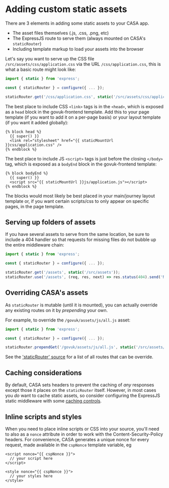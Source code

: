 # Adding custom static assets

There are 3 elements in adding some static assets to your CASA app.

* The asset files themselves (.js, .css, .png, etc)
* The ExpressJS route to serve them (always mounted on CASA's `staticRouter`)
* Including template markup to load your assets into the browser

Let's say you want to serve up the CSS file `/src/assets/css/application.css` via the URL `/css/application.css`, this is what a basic route might look like:

```javascript
import { static } from 'express';

const { staticRouter } = configure({ ... });

staticRouter.get('/css/application.css', static('/src/assets/css/application.css'));
```

The best place to include CSS `<link>` tags is in the `<head>`, which is exposed as a `head` block in the govuk-frontend template. Add this to your page template (if you want to add it on a per-page basis) or your layout template (if you want it added globally):

```jinja
{% block head %}
  {{ super() }}
  <link rel="stylesheet" href="{{ staticMountUrl }}css/application.css" />
{% endblock %}
```

The best place to include JS `<script>` tags is just before the closing `</body>` tag, which is exposed as a `bodyEnd` block in the govuk-frontend template:

```jinja
{% block bodyEnd %}
  {{ super() }}
  <script src="{{ staticMountUrl }}js/application.js"></script>
{% endblock %}
```

The blocks would most likely be best placed in your main/journey layout template or, if you want certain scripts/css to only appear on specific pages, in the page template.


## Serving up folders of assets

If you have several assets to serve from the same location, be sure to include a 404 handler so that requests for missing files do not bubble up the entire middleware chain:

```javascript
import { static } from 'express';

const { staticRouter } = configure({ ... });

staticRouter.get('/assets', static('/src/assets'));
staticRouter.use('/assets', (req, res, next) => res.status(404).send('Not found'));
```


## Overriding CASA's assets

As `staticRouter` is mutable (until it is mounted), you can actually override any existing routes on it by _prepending_ your own.

For example, to override the `/govuk/assets/js/all.js` asset:

```javascript
import { static } from 'express';

const { staticRouter } = configure({ ... });

staticRouter.prependGet('/govuk/assets/js/all.js', static('/src/assets/my-all.js'));
```

See the ['staticRouter' source](../../src/routes/static.js) for a list of all routes that can be override.


## Caching considerations

By default, CASA sets headers to prevent the caching of _any_ responses except those it places on the `staticRouter` itself. However, in most cases you _do_ want to cache static assets, so consider configuring the ExpressJS static middleware with some [caching controls](http://expressjs.com/en/resources/middleware/serve-static.html).


## Inline scripts and styles

When you need to place inline scripts or CSS into your source, you'll need to also as a `nonce` attribute in order to work with the Content-Security-Policy headers. For convenience, CASA generates a unique nonce for every request, made available in the `cspNonce` template variable, eg

```jinja
<script nonce="{{ cspNonce }}">
  // your script here
</script>

<style nonce="{{ cspNonce }}">
  // your styles here
</style>
```
